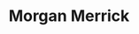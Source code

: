 ---
title: Morgan Merrick
headshot: images/uploads/Morgan_Merrick.jpg
role: TAW Co-coordinator, Food and Speakers Lead
year: Senior
major: Industrial Design
webpage: https://mxm3995.myportfolio.com/projects
lead: true
---
